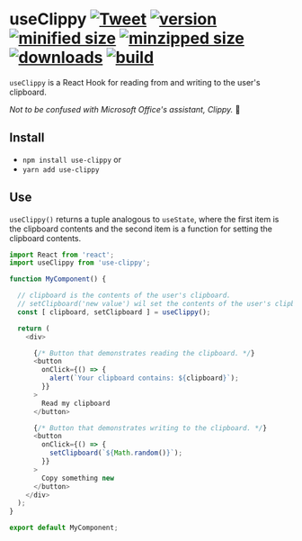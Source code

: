 # useClippy [![Tweet](https://img.shields.io/twitter/url/http/shields.io.svg?style=social)](https://twitter.com/intent/tweet?text=useClippy%20lets%20you%20manage%20your%20users'%20clipboards%20with%20a%20React%20Hook.&url=https://github.com/CharlesStover/use-clippy&via=CharlesStover&hashtags=react,reactjs,javascript,typescript,webdev,webdevelopment) [![version](https://img.shields.io/npm/v/use-clippy.svg)](https://www.npmjs.com/package/use-clippy) [![minified size](https://img.shields.io/bundlephobia/min/use-clippy.svg)](https://www.npmjs.com/package/use-clippy) [![minzipped size](https://img.shields.io/bundlephobia/minzip/use-clippy.svg)](https://www.npmjs.com/package/use-clippy) [![downloads](https://img.shields.io/npm/dt/use-clippy.svg)](https://www.npmjs.com/package/use-clippy) [![build](https://api.travis-ci.com/CharlesStover/use-clippy.svg)](https://travis-ci.com/CharlesStover/use-clippy/)

`useClippy` is a React Hook for reading from and writing to the user's
clipboard.

_Not to be confused with Microsoft Office's assistant, Clippy._ 📎

## Install

* `npm install use-clippy` or
* `yarn add use-clippy`

## Use

`useClippy()` returns a tuple analogous to `useState`, where the first item is
the clipboard contents and the second item is a function for setting the
clipboard contents.

```JavaScript
import React from 'react';
import useClippy from 'use-clippy';

function MyComponent() {

  // clipboard is the contents of the user's clipboard.
  // setClipboard('new value') wil set the contents of the user's clipboard.
  const [ clipboard, setClipboard ] = useClippy();

  return (
    <div>

      {/* Button that demonstrates reading the clipboard. */}
      <button
        onClick={() => {
          alert(`Your clipboard contains: ${clipboard}`);
        }}
      >
        Read my clipboard
      </button>

      {/* Button that demonstrates writing to the clipboard. */}
      <button
        onClick={() => {
          setClipboard(`${Math.random()}`);
        }}
      >
        Copy something new
      </button>
    </div>
  );
}

export default MyComponent;
```
